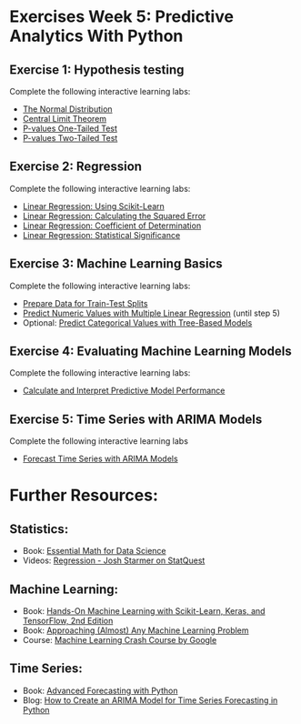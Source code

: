 # Exercises Week 5: Predictive Analytics With Python

## Exercise 1: Hypothesis testing
Complete the following interactive learning labs:
* [The Normal Distribution](https://learning.oreilly.com/scenarios/-/9781098111144)
* [Central Limit Theorem](https://learning.oreilly.com/scenarios/-/9781098111168)
* [P-values One-Tailed Test](https://learning.oreilly.com/scenarios/-/9781098111182)
* [P-values Two-Tailed Test](https://learning.oreilly.com/scenarios/-/9781098117030)


## Exercise 2: Regression
Complete the following interactive learning labs:
* [Linear Regression: Using Scikit-Learn](https://learning.oreilly.com/scenarios/-/9781098127732/)
* [Linear Regression: Calculating the Squared Error](https://learning.oreilly.com/scenarios/-/9781098127749/)
* [Linear Regression: Coefficient of Determination](https://learning.oreilly.com/scenarios/linear-regression-coefficient/9781098127893/)
* [Linear Regression: Statistical Significance](https://learning.oreilly.com/scenarios/-/9781098127886) 


## Exercise 3: Machine Learning Basics
Complete the following interactive learning labs:
* [Prepare Data for Train-Test Splits](https://learning.oreilly.com/scenarios/-/9781098121662/)
* [Predict Numeric Values with Multiple Linear Regression](https://learning.oreilly.com/scenarios/-/9781098121679/) (until step 5)
* Optional: [Predict Categorical Values with Tree-Based Models](https://learning.oreilly.com/scenarios/-/9781098121693/)

## Exercise 4: Evaluating Machine Learning Models
Complete the following interactive learning labs:
* [Calculate and Interpret Predictive Model Performance](https://learning.oreilly.com/scenarios/-/9781098121709/)

## Exercise 5: Time Series with ARIMA Models
Complete the following interactive learning labs
* [Forecast Time Series with ARIMA Models](https://learning.oreilly.com/scenarios/-/9781098121686/)

# Further Resources:

## Statistics:
* Book: [Essential Math for Data Science](https://learning.oreilly.com/library/view/essential-math-for/9781098102920/)
* Videos: [Regression - Josh Starmer on StatQuest](https://www.youtube.com/watch?v=PaFPbb66DxQ&list=PLblh5JKOoLUIzaEkCLIUxQFjPIlapw8nU)

## Machine Learning:
* Book: [Hands-On Machine Learning with Scikit-Learn, Keras, and TensorFlow, 2nd Edition](https://learning.oreilly.com/library/view/hands-on-machine-learning/9781492032632/)
* Book: [Approaching (Almost) Any Machine Learning Problem](https://github.com/abhishekkrthakur/approachingalmost/blob/master/AAAMLP.pdf)
* Course: [Machine Learning Crash Course by Google](https://developers.google.com/machine-learning/crash-course/ml-intro)

## Time Series:
* Book: [Advanced Forecasting with Python](https://learning.oreilly.com/library/view/advanced-forecasting-with/9781484271506)
* Blog: [How to Create an ARIMA Model for Time Series Forecasting in Python](https://machinelearningmastery.com/arima-for-time-series-forecasting-with-python/)
